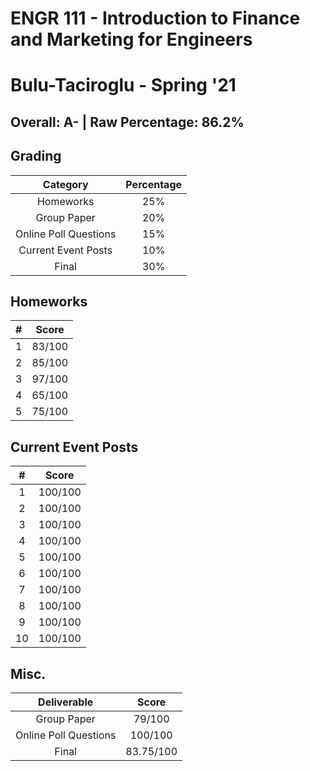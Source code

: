 # ENGR 111 - Introduction to Finance and Marketing for Engineers

# Bulu-Taciroglu - Spring '21

## Overall: A- | Raw Percentage: 86.2%

## Grading

|       Category        | Percentage |
| :-------------------: | :--------: |
|       Homeworks       |    25%     |
|      Group Paper      |    20%     |
| Online Poll Questions |    15%     |
|  Current Event Posts  |    10%     |
|         Final         |    30%     |

## Homeworks

|  #   | Score  |
| :--: | :----: |
|  1   | 83/100 |
|  2   | 85/100 |
|  3   | 97/100 |
|  4   | 65/100 |
|  5   | 75/100 |

## Current Event Posts

|  #   |  Score  |
| :--: | :-----: |
|  1   | 100/100 |
|  2   | 100/100 |
|  3   | 100/100 |
|  4   | 100/100 |
|  5   | 100/100 |
|  6   | 100/100 |
|  7   | 100/100 |
|  8   | 100/100 |
|  9   | 100/100 |
|  10  | 100/100 |

## Misc.

|      Deliverable      |   Score   |
| :-------------------: | :-------: |
|      Group Paper      |  79/100   |
| Online Poll Questions |  100/100  |
|         Final         | 83.75/100 |

